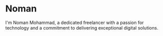 # Noman
I'm Noman Mohammad, a dedicated freelancer with a passion for technology and a commitment to delivering exceptional digital solutions.

